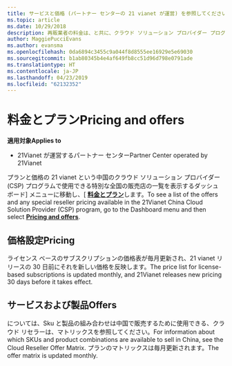 ```yaml
---
title: サービスと価格 (パートナー センターの 21 vianet が運営) を参照してください。
ms.topic: article
ms.date: 10/29/2018
description: 再販業者の料金は、と共に、クラウド ソリューション プロバイダー プログラムで使用可能なプランの一覧を表示するには、ダッシュ ボード] メニューに移動し、[料金とプランを選択します。
author: MaggiePucciEvans
ms.author: evansma
ms.openlocfilehash: 0da6894c3455c9a044f8d8555ee16929e5e69030
ms.sourcegitcommit: b1ab80345b4e4af649fb8cc51d96d798e0791ade
ms.translationtype: HT
ms.contentlocale: ja-JP
ms.lasthandoff: 04/23/2019
ms.locfileid: "62132352"
---
```

# <a name="pricing-and-offers"></a><span data-ttu-id="e8bda-103">料金とプラン</span><span class="sxs-lookup"><span data-stu-id="e8bda-103">Pricing and offers</span></span>

<span data-ttu-id="e8bda-104">**適用対象**</span><span class="sxs-lookup"><span data-stu-id="e8bda-104">**Applies to**</span></span>

-   <span data-ttu-id="e8bda-105">21Vianet が運営するパートナー センター</span><span class="sxs-lookup"><span data-stu-id="e8bda-105">Partner Center operated by 21Vianet</span></span>

<span data-ttu-id="e8bda-106">プランと価格の 21 vianet という中国のクラウド ソリューション プロバイダー (CSP) プログラムで使用できる特別な全国の販売店の一覧を表示するダッシュ ボード] メニューに移動し、[ [**料金とプラン**](https://partner.partnercenter.microsoftonline.cn/pcv/sales)します。</span><span class="sxs-lookup"><span data-stu-id="e8bda-106">To see a list of the offers and any special reseller pricing available in the 21Vianet China Cloud Solution Provider (CSP) program, go to the Dashboard menu and then select [**Pricing and offers**](https://partner.partnercenter.microsoftonline.cn/pcv/sales).</span></span>


## <a name="pricing"></a><span data-ttu-id="e8bda-107">価格設定</span><span class="sxs-lookup"><span data-stu-id="e8bda-107">Pricing</span></span>


<span data-ttu-id="e8bda-108">ライセンス ベースのサブスクリプションの価格表が毎月更新され、21 vianet リリースの 30 日前にそれを新しい価格を反映します。</span><span class="sxs-lookup"><span data-stu-id="e8bda-108">The price list for license-based subscriptions is updated monthly, and 21Vianet releases new pricing 30 days before it takes effect.</span></span>


## <a name="offers"></a><span data-ttu-id="e8bda-109">サービスおよび製品</span><span class="sxs-lookup"><span data-stu-id="e8bda-109">Offers</span></span>


<span data-ttu-id="e8bda-110">については、Sku と製品の組み合わせは中国で販売するために使用できる、クラウド リセラーは、マトリックスを参照してください。</span><span class="sxs-lookup"><span data-stu-id="e8bda-110">For information about which SKUs and product combinations are available to sell in China, see the Cloud Reseller Offer Matrix.</span></span> <span data-ttu-id="e8bda-111">プランのマトリックスは毎月更新されます。</span><span class="sxs-lookup"><span data-stu-id="e8bda-111">The offer matrix is updated monthly.</span></span>

 

 





